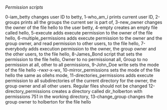 *Permission scripts*

0-iam_betty changes user ID to betty, 
1-who_am_i prints current user ID, 
2-groups prints all the groups the current ser is part of, 
3-new_owner changes the owner of the file hello to the user betty, 
4-empty creates an empty file called hello, 
5-execute adds execute permission to the owner of the file hello, 
6-multiple_permissions adds execute permission to the owner and the group owner, and read permission to other users, to the file hello, 
7-everybody adds execution permission to the owner, the group owner and the other users, to the file hello,
8-James_Bond script that sets the permission to the file hello, Owner to no permissionat all, Group to no permission at all, other to all permissions, 
9-John_Doe write sets the mode of the file hello -rwxr-x-wx, 
10-mirror_permissions sets the mode of the file hello the same as ollehs mode, 
11-directories_permissions adds execute permission to all subdirectories of the current directory for the owner, the group owner and all other users. Regular files should not be changed 
12-directory_permissions creates a directory called dir_holberton with permissions 751 in the working directory, 
13-change_group changes the group owner to holberton for the file hello
